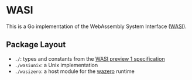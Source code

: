 # WASI

This is a Go implementation of the WebAssembly System Interface ([WASI][wasi]).

[wasi]: https://github.com/WebAssembly/WASI

## Package Layout

- `./`: types and constants from the [WASI preview 1 specification][preview-1]
- `./wasiunix`: a Unix implementation
- `./wasizero`: a host module for the [wazero][wazero] runtime

[preview-1]: https://github.com/WebAssembly/WASI/blob/e324ce3/legacy/preview1/docs.md
[wazero]: https://wazero.io
